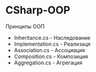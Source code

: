# CSharp-OOP
Принципы ООП

- Inheritance.cs - Наследование
- Implementation.cs - Реализаця
- Association.cs - Ассоциация
- Composition.cs - Композиция
- Aggregation.cs - Агрегация
